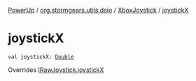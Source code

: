 [PowerUp](../../index.md) / [org.stormgears.utils.dsio](../index.md) / [XboxJoystick](index.md) / [joystickX](./joystick-x.md)

# joystickX

`val joystickX: `[`Double`](https://kotlinlang.org/api/latest/jvm/stdlib/kotlin/-double/index.html)

Overrides [IRawJoystick.joystickX](../-i-raw-joystick/joystick-x.md)

